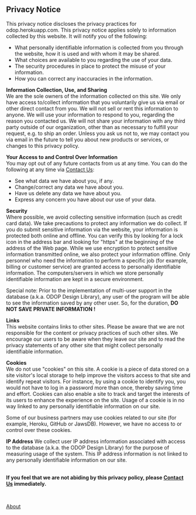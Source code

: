 ## Privacy Notice

This privacy notice discloses the privacy practices for odop.herokuapp.com. 
This privacy notice applies solely to information collected by this website. 
It will notify you of the following:   
* What personally identifiable information is collected from you through the website, how it is used and with whom it may be shared.
* What choices are available to you regarding the use of your data.
* The security procedures in place to protect the misuse of your information.
* How you can correct any inaccuracies in the information.   
   
**Information Collection, Use, and Sharing**   
We are the sole owners of the information collected on this site. 
We only have access to/collect information that you voluntarily give us via email or other direct contact from you. 
We will not sell or rent this information to anyone.
We will use your information to respond to you, regarding the reason you contacted us. 
We will not share your information with any third party outside of our organization, other than as necessary to fulfill your request, e.g. to ship an order.
Unless you ask us not to, we may contact you via email in the future to tell you about new products or services, or changes to this privacy policy.

**Your Access to and Control Over Information**   
You may opt out of any future contacts from us at any time. 
You can do the following at any time via [Contact Us](../ContactUs):
* See what data we have about you, if any.
* Change/correct any data we have about you.
* Have us delete any data we have about you.
* Express any concern you have about our use of your data.   

**Security**   
Where possible, we avoid collecting sensitive information (such as credit card data). 
We take precautions to protect any information we do collect. 
If you do submit sensitive information via the website, your information is protected both online and offline.
You can verify this by looking for a lock icon in the address bar and looking for "https" at the beginning of the address of the Web page.
While we use encryption to protect sensitive information transmitted online, we also protect your information offline. 
Only personnel who need the information to perform a specific job (for example, billing or customer service) are granted access to personally identifiable information. 
The computers/servers in which we store personally identifiable information are kept in a secure environment.

Special note: Prior to the implementation of multi-user support in the database (a.k.a. ODOP Design Library),
any user of the program will be able to see the information saved by any other user. 
So, for the duration, **DO NOT SAVE PRIVATE INFORMATION !**

**Links**   
This website contains links to other sites. 
Please be aware that we are not responsible for the content or privacy practices of such other sites. 
We encourage our users to be aware when they leave our site and to read the privacy statements of any other site that might collect personally identifiable information.   

**Cookies**   
We do not use "cookies" on this site. 
A cookie is a piece of data stored on a site visitor's local storage to help improve the visitors access to that site and identify repeat visitors. 
For instance, by using a cookie to identify you, you would not have to log in a password more than once, thereby saving time and effort. 
Cookies can also enable a site to track and target the interests of its users to enhance the experience on the site. 
Usage of a cookie is in no way linked to any personally identifiable information on our site.   

Some of our business partners may use cookies related to our site (for example, Heroku, GitHub or JawsDB). 
However, we have no access to or control over these cookies.   

**IP Address**
We collect user IP address information associated with access to the database (a.k.a. the ODOP Design Library) 
for the purpose of measuring usage of the system.
This IP address information is not linked to any personally identifiable information on our site.   
&nbsp;

**If you feel that we are not abiding by this privacy policy, please [Contact Us](../ContactUs) immediately.**
   
   &nbsp;
   
[About](../)
